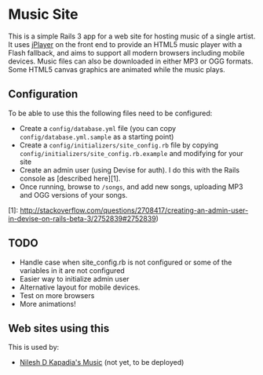 # Music Site #

This is a simple Rails 3 app for a web site for hosting music of a
single artist.  It uses [jPlayer][] on the front end to provide an
HTML5 music player with a Flash fallback, and aims to support all
modern browsers including mobile devices.  Music files can also be
downloaded in either MP3 or OGG formats.  Some HTML5 canvas graphics
are animated while the music plays.

[jplayer]: http://www.happyworm.com/jquery/jplayer/
       
## Configuration ##

To be able to use this the following files need to be configured:

* Create a `config/database.yml` file (you can copy
  `config/database.yml.sample` as a starting point)
* Create a `config/initializers/site_config.rb` file by copying
  `config/initializers/site_config.rb.example` and modifying for your
  site
* Create an admin user (using Devise for auth).  I do this with the
  Rails console as [described here][1].
* Once running, browse to `/songs`, and add new songs, uploading MP3 and
  OGG versions of your songs.

[1]: http://stackoverflow.com/questions/2708417/creating-an-admin-user-in-devise-on-rails-beta-3/2752839#2752839)

## TODO ##

* Handle case when site_config.rb is not configured or some of the
  variables in it are not configured
* Easier way to initialize admin user
* Alternative layout for mobile devices.
* Test on more browsers
* More animations!

## Web sites using this ##

This is used by:

* [Nilesh D Kapadia's Music](http://nileshk.org) (not yet, to be deployed)
